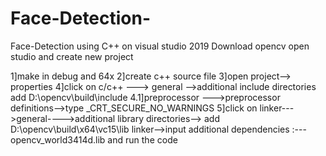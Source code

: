 # Face-Detection-
Face-Detection  using C++ on visual studio 2019 
Download opencv 
open studio and create new project

1]make in debug and 64x
2]create c++ source file 
3]open project--> properties
4]click on c/c++ ---> general -->additional include directories  add  D:\opencv\build\include
   4.1]preprocessor --->preprocessor definitions-->type _CRT_SECURE_NO_WARNINGS
5]click on linker--->general---->additional library directories--> add   D:\opencv\build\x64\vc15\lib
           linker-->input additional dependencies :---opencv_world3414d.lib
 and run the code
